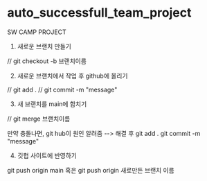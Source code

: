 # auto_successfull_team_project
SW CAMP PROJECT

1. 새로운 브랜치 만들기

// git checkout -b 브랜치이름

2. 새로운 브랜치에서 작업 후 github에 올리기

// git add .
// git commit -m "message"

3. 새 브랜치를 main에 합치기

// git merge 브랜치이름

만약 충돌나면, git hub이 원인 알려줌 --> 해결 후 
git add . 
git commit -m "message"

4. 깃헙 사이트에 반영하기

git push origin main
혹은
git push origin 새로만든 브랜치 이름